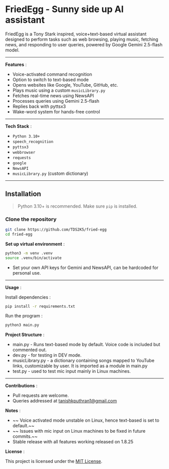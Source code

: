 # FriedEgg - Sunny side up AI assistant

FriedEgg is a Tony Stark inspired, voice+text-based virtual assistant designed to perform tasks such as web
browsing, playing music, fetching news, and responding to user queries, powered by Google Gemini 2.5-flash model.

---

**Features** :

- Voice-activated command recognition
- Option to switch to text-based mode
- Opens websites like Google, YouTube, GitHub, etc.
- Plays music using a custom `musicLibrary.py`
- Fetches real-time news using NewsAPI
- Processes queries using Gemini 2.5-flash
- Replies back with pyttsx3
- Wake-word system for hands-free control

---

**Tech Stack** :

- `Python 3.10+`
- `speech_recognition`
- `pyttsx3`
- `webbrowser`
- `requests`
- `google`
- `NewsAPI`
- `musicLibrary.py` (custom dictionary)

---

##  Installation

> Python 3.10+ is recommended. Make sure `pip` is installed.

### Clone the repository

```bash
git clone https://github.com/TDS2K5/fried-egg
cd fried-egg
```

**Set up virtual environment** :

```bash
python3 -m venv .venv
source .venv/bin/activate
```


- Set your own API keys for Gemini and NewsAPI, can be hardcoded for personal use.

---

**Usage** :

Install dependencies :
```bash
pip install -r requirements.txt
```
Run the program :
```bash
python3 main.py
```

**Project Structure** :

- main.py - Runs text-based mode by default. Voice code is included but commented out.
- dev.py - for testing in DEV mode.
- musicLibrary.py - a dictionary containing songs mapped to YouTube links, customizable by user. It is imported as a module in main.py
- test.py - used to test mic input mainly in Linux machines.

---

**Contributions** :

- Pull requests are welcome.
- Queries addressed at tanishkputhran1@gmail.com

**Notes** :
- ~~ Voice activated mode unstable on Linux, hence text-based is set to default.~~
- ~~ Issues with mic input on Linux machines to be fixed in future commits.~~
- Stable release with all features working released on 1.8.25

**License** :

This project is licensed under the [MIT License](LICENSE).
